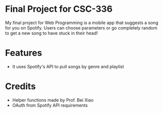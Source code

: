# Final Project for CSC-336
My final project for Web Programming is a mobile app that suggests a song for you on Spotify. Users can choose parameters or go completely random to get a
new song to have stuck in their head!

# Features
* It uses Spotify's API to pull songs by genre and playlist

# Credits
* Helper functions made by Prof. Bei Xiao
* OAuth from Spotify API requirements
